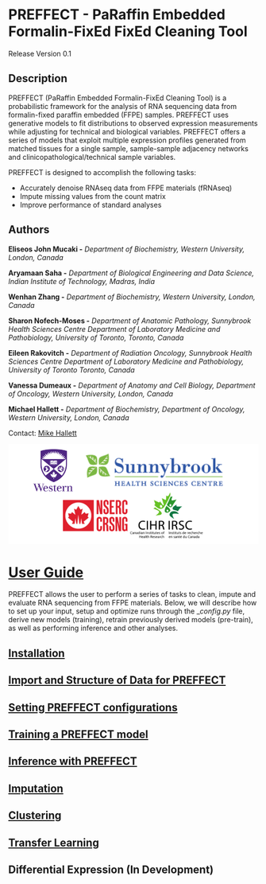 # PREFFECT - PaRaffin Embedded Formalin-FixEd FixEd Cleaning Tool
Release Version 0.1

## Description
PREFFECT (PaRaffin Embedded Formalin-FixEd Cleaning Tool) is a probabilistic framework for the analysis of RNA sequencing data from formalin-fixed paraffin embedded (FFPE) samples. PREFFECT uses generative models to fit distributions to observed expression measurements while adjusting for technical and biological variables. PREFFECT offers a series of models that exploit multiple expression profiles generated from matched
tissues for a single sample, sample-sample adjacency networks and clinicopathological/technical sample variables.

PREFFECT is designed to accomplish the following tasks:
- Accurately denoise RNAseq data from FFPE materials (fRNAseq)
- Impute missing values from the count matrix
- Improve performance of standard analyses

## Authors
**Eliseos John Mucaki -**
*Department of Biochemistry, Western University, London, Canada*

**Aryamaan Saha -**
*Department of Biological Engineering and Data Science, Indian Institute of Technology, Madras, India*

**Wenhan Zhang -**
*Department of Biochemistry, Western University, London, Canada*

**Sharon Nofech-Moses -**
*Department of Anatomic Pathology, Sunnybrook Health Sciences Centre*
*Department of Laboratory Medicine and Pathobiology, University of Toronto, Toronto, Canada*

**Eileen Rakovitch -**
*Department of Radiation Oncology, Sunnybrook Health Sciences Centre
Department of Laboratory Medicine and Pathobiology, University of Toronto Toronto, Canada*

**Vanessa Dumeaux -**
*Department of Anatomy and Cell Biology, Department of Oncology, Western University, London, Canada*

**Michael Hallett -**
*Department of Biochemistry, Department of Oncology, Western University, London, Canada*

Contact: [Mike Hallett](mailto:michael.hallett@uwo.ca)


<p align="center">
  <span style="background-color: white; display: inline-block; padding: 10px;">
  <img src="./readme/assets/logos/western_logo.png" alt="Western_Small" width="80" style="vertical-align: middle; margin-right: 20px;"/>
  <img src="./readme/assets/logos/sunnybrook_logo_2024.png" alt="SunnyBrook" width="280" style="vertical-align: middle; margin-right: 20px;"/>
  <img src="./readme/assets/logos/nserc_2024.png" alt="NSERC" width="130" style="vertical-align: middle;"/>
  <img src="./readme/assets/logos/cihr_color_logo_2024.png" alt="NSERC" width="150" style="vertical-align: middle;"/>
</span>
</p>

# <u>User Guide</u>
PREFFECT allows the user to perform a series of tasks to clean, impute and evaluate RNA sequencing from FFPE materials. Below, we will describe how to set up your input, setup and optimize runs through the __config.py_ file, derive new models (training), retrain previously derived models (pre-train), as well as performing inference and other analyses.

## [Installation](./readme/installation.md)

## [Import and Structure of Data for PREFFECT](./readme/importing.md)

## [Setting PREFFECT configurations](./readme/setting_parameters.md)

## [Training a PREFFECT model](./readme/training.md)

## [Inference with PREFFECT](./readme/inference.md)

## [Imputation](./readme/imputation.md)

## [Clustering](./readme/clustering.md)

## [Transfer Learning](./readme/transfer_learning.md)

## Differential Expression (In Development)